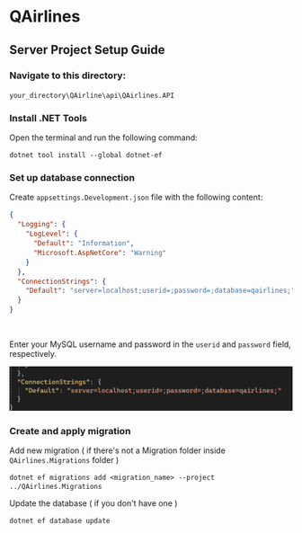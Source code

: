 # QAirlines

## Server Project Setup Guide
### Navigate to this directory:

`your_directory\QAirline\api\QAirlines.API`

### Install .NET Tools

Open the terminal and run the following command:

```cli
dotnet tool install --global dotnet-ef
```

### Set up database connection

Create `appsettings.Development.json` file with the following content:
```json
{
  "Logging": {
    "LogLevel": {
      "Default": "Information",
      "Microsoft.AspNetCore": "Warning"
    }
  },
  "ConnectionStrings": {
    "Default": "server=localhost;userid=;password=;database=qairlines;"
  }
}
```
<br/>

Enter your MySQL username and password in the `userid` and `password` field, respectively.

![alt text](image.png)


### Create and apply migration

Add new migration ( if there's not a Migration folder inside `QAirlines.Migrations` folder )

```cli
dotnet ef migrations add <migration_name> --project ../QAirlines.Migrations
```

Update the database ( if you don't have one )

```cli
dotnet ef database update
```